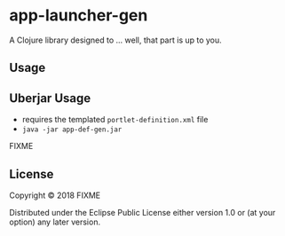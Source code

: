 # app-launcher-gen

A Clojure library designed to ... well, that part is up to you.

## Usage

## Uberjar Usage

- requires the templated `portlet-definition.xml` file
- `java -jar app-def-gen.jar`

FIXME

## License

Copyright © 2018 FIXME

Distributed under the Eclipse Public License either version 1.0 or (at
your option) any later version.
